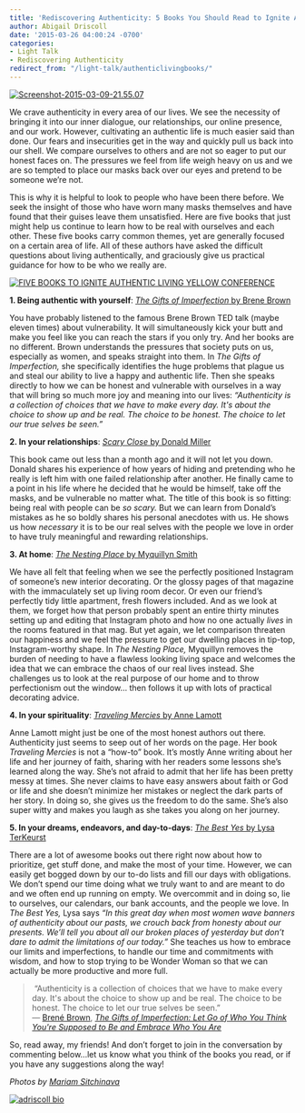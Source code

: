```yaml
---
title: 'Rediscovering Authenticity: 5 Books You Should Read to Ignite Authentic Living'
author: Abigail Driscoll
date: '2015-03-26 04:00:24 -0700'
categories:
- Light Talk
- Rediscovering Authenticity
redirect_from: "/light-talk/authenticlivingbooks/"
---
```


[![Screenshot-2015-03-09-21.55.07](http://yellowconference.com/wp-content/uploads/2015/03/Screenshot-2015-03-09-21.55.07.jpg)](http://yellowconference.com/wp-content/uploads/2015/03/Screenshot-2015-03-09-21.55.07.jpg)

We crave authenticity in every area of our lives. We see the necessity of bringing it into our inner dialogue, our relationships, our online presence, and our work. However, cultivating an authentic life is much easier said than done. Our fears and insecurities get in the way and quickly pull us back into our shell. We compare ourselves to others and are not so eager to put our honest faces on. The pressures we feel from life weigh heavy on us and we are so tempted to place our masks back over our eyes and pretend to be someone we’re not.

This is why it is helpful to look to people who have been there before. We seek the insight of those who have worn many masks themselves and have found that their guises leave them unsatisfied. Here are five books that just might help us continue to learn how to be real with ourselves and each other. These five books carry common themes, yet are generally focused on a certain area of life. All of these authors have asked the difficult questions about living authentically, and graciously give us practical guidance for how to be who we really are.

[![FIVE BOOKS TO IGNITE AUTHENTIC LIVING YELLOW CONFERENCE](http://yellowconference.com/wp-content/uploads/2015/03/7645143992_1bd04fb20c_b-copy.jpg)](http://yellowconference.com/wp-content/uploads/2015/03/7645143992_1bd04fb20c_b-copy.jpg)

**1\. Being authentic with yourself**: [_The Gifts of Imperfection_ by Brene Brown](http://www.amazon.com/Gifts-Imperfection-Think-Supposed-Embrace/dp/159285849X/ref=sr_1_1?ie=UTF8&qid=1425369941&sr=8-1&keywords=the+gift+of+imperfection+by+brene+brown)

You have probably listened to the famous Brene Brown TED talk (maybe eleven times) about vulnerability. It will simultaneously kick your butt and make you feel like you can reach the stars if you only try. And her books are no different. Brown understands the pressures that society puts on us, especially as women, and speaks straight into them. In _The Gifts of Imperfection,_ she specifically identifies the huge problems that plague us and steal our ability to live a happy and authentic life. Then she speaks directly to how we can be honest and vulnerable with ourselves in a way that will bring so much more joy and meaning into our lives: _“Authenticity is a collection of choices that we have to make every day. It's about the choice to show up and be real. The choice to be honest. The choice to let our true selves be seen.”_

**2\. In your relationships**: [_Scary Close_ by Donald Miller](http://www.amazon.com/Scary-Close-Dropping-Finding-Intimacy/dp/078521318X/ref=sr_1_1?ie=UTF8&qid=1425369974&sr=8-1&keywords=scary+close+donald+miller)

This book came out less than a month ago and it will not let you down. Donald shares his experience of how years of hiding and pretending who he really is left him with one failed relationship after another. He finally came to a point in his life where he decided that he would be himself, take off the masks, and be vulnerable no matter what. The title of this book is so fitting: being real with people can be _so scary._ But we can learn from Donald’s mistakes as he so boldly shares his personal anecdotes with us. He shows us how _necessary_ it is to be our real selves with the people we love in order to have truly meaningful and rewarding relationships.

**3\. At home**: [_The Nesting Place_ by Myquillyn Smith](http://www.amazon.com/Nesting-Place-Doesnt-Perfect-Beautiful/dp/0310337909/ref=sr_1_1?ie=UTF8&qid=1425370008&sr=8-1&keywords=the+nesting+place)

We have all felt that feeling when we see the perfectly positioned Instagram of someone’s new interior decorating. Or the glossy pages of that magazine with the immaculately set up living room decor. Or even our friend’s perfectly tidy little apartment, fresh flowers included. And as we look at them, we forget how that person probably spent an entire thirty minutes setting up and editing that Instagram photo and how no one actually _lives_ in the rooms featured in that mag. But yet again, we let comparison threaten our happiness and we feel the pressure to get our dwelling places in tip-top, Instagram-worthy shape. In _The Nesting Place,_ Myquillyn removes the burden of needing to have a flawless looking living space and welcomes the idea that we can embrace the chaos of our real lives instead. She challenges us to look at the real purpose of our home and to throw perfectionism out the window… then follows it up with lots of practical decorating advice.

**4\. In your spirituality**: [_Traveling Mercies_ by Anne Lamott](http://www.amazon.com/Traveling-Mercies-Some-Thoughts-Faith/dp/0385496095/ref=sr_1_1?ie=UTF8&qid=1425370040&sr=8-1&keywords=traveling+mercies)

Anne Lamott might just be one of the most honest authors out there. Authenticity just seems to seep out of her words on the page. Her book _Traveling Mercies_ is not a “how-to” book. It’s mostly Anne writing about her life and her journey of faith, sharing with her readers some lessons she’s learned along the way. She’s not afraid to admit that her life has been pretty messy at times. She never claims to have easy answers about faith or God or life and she doesn’t minimize her mistakes or neglect the dark parts of her story. In doing so, she gives us the freedom to do the same. She’s also super witty and makes you laugh as she takes you along on her journey.

**5\. In your dreams, endeavors, and day-to-days**: [_The Best Yes_ by Lysa TerKeurst](http://www.amazon.com/Best-Yes-Decisions-Endless-Demands/dp/1400205859/ref=sr_1_1?ie=UTF8&qid=1425370064&sr=8-1&keywords=the+best+yes)

There are a lot of awesome books out there right now about how to prioritize, get stuff done, and make the most of your time. However, we can easily get bogged down by our to-do lists and fill our days with obligations. We don’t spend our time doing what we truly want to and are meant to do and we often end up running on empty. We overcommit and in doing so, lie to ourselves, our calendars, our bank accounts, and the people we love. In _The Best Yes,_ Lysa says _“In this great day when most women wave banners of authenticity about our pasts, we crouch back from honesty about our presents. We’ll tell you about all our broken places of yesterday but don’t dare to admit the limitations of our today.”_ She teaches us how to embrace our limits and imperfections, to handle our time and commitments with wisdom, and how to stop trying to be Wonder Woman so that we can actually be more productive and more full.

>  “Authenticity is a collection of choices that we have to make every day. It's about the choice to show up and be real. The choice to be honest. The choice to let our true selves be seen.”  
> ― [Brené Brown](http://www.goodreads.com/author/show/162578.Bren_Brown), _[The Gifts of Imperfection: Let Go of Who You Think You're Supposed to Be and Embrace Who You Are](http://www.goodreads.com/work/quotes/7261277)_

So, read away, my friends! And don’t forget to join in the conversation by commenting below...let us know what you think of the books you read, or if you have any suggestions along the way!

_Photos by [Mariam Sitchinava](https://www.flickr.com/photos/mariamsitchinava/)_

[![adriscoll bio](http://yellowconference.com/wp-content/uploads/2015/01/adriscoll1.jpg)](http://www.ritesofasylum.com/)
